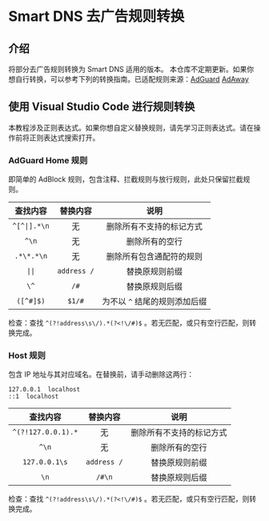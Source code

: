 # Smart DNS 去广告规则转换
## 介绍
将部分去广告规则转换为 Smart DNS 适用的版本。
本仓库不定期更新。如果你想自行转换，可以参考下列的转换指南。已适配规则来源：[AdGuard](https://adguardteam.github.io/AdGuardSDNSFilter/Filters/filter.txt)  [AdAway](https://adaway.org/hosts.txt)

## 使用 Visual Studio Code 进行规则转换
本教程涉及正则表达式。如果你想自定义替换规则，请先学习正则表达式。请在操作前将正则表达式搜索打开。
### AdGuard Home 规则
即简单的 AdBlock 规则，包含注释、拦截规则与放行规则，此处只保留拦截规则。

| 查找内容   | 替换内容 | 说明 |
| :--------: | :------: | :--: |
| `^[^\|].*\n` | 无 | 删除所有不支持的标记方式 |
| `^\n` | 无 | 删除所有的空行 |
| `.*\*.*\n` | 无 | 删除所有包含通配符的规则 |
| `\|\|` | `address /` | 替换原规则前缀 |
| `\^` | `/#` | 替换原规则后缀 |
| `([^#]$)` | `$1/#` | 为不以 `^` 结尾的规则添加后缀 |

检查：查找 `^(?!address\s\/).*(?<!\/#)$` 。若无匹配，或只有空行匹配，则转换完成。

### Host 规则

包含 IP 地址与其对应域名。在替换前，请手动删除这两行：

```
127.0.0.1  localhost
::1  localhost
```

|      查找内容      | 替换内容 |           说明           |
| :----------------: | :------: | :----------------------: |
| `^(?!127.0.0.1).*` |    无    | 删除所有不支持的标记方式 |
|       `^\n`        |    无    |      删除所有的空行      |
|   `127.0.0.1\s`    |    `address /`    |      替换原规则前缀      |
|        `\n`        |  `/#\n`  |      替换原规则后缀      |

检查：查找 `^(?!address\s\/).*(?<!\/#)$` 。若无匹配，或只有空行匹配，则转换完成。
